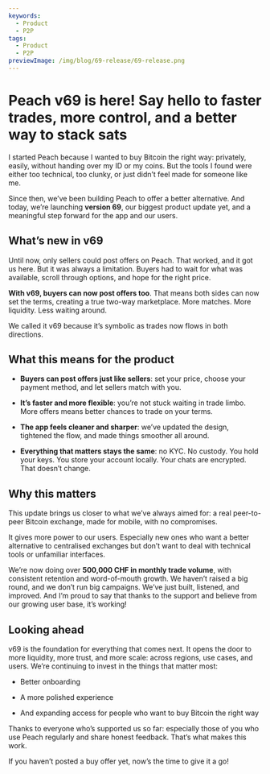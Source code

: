 ```yaml
---
keywords:
  - Product
  - P2P
tags:
  - Product
  - P2P
previewImage: /img/blog/69-release/69-release.png
---
```


# Peach v69 is here! Say hello to faster trades, more control, and a better way to stack sats

I started Peach because I wanted to buy Bitcoin the right way: privately, easily, without handing over my ID or my coins. But the tools I found were either too technical, too clunky, or just didn’t feel made for someone like me.

Since then, we’ve been building Peach to offer a better alternative. And today, we’re launching **version 69**, our biggest product update yet, and a meaningful step forward for the app and our users.

## What’s new in v69

Until now, only sellers could post offers on Peach. That worked, and it got us here. But it was always a limitation. Buyers had to wait for what was available, scroll through options, and hope for the right price.

**With v69, buyers can now post offers too**. That means both sides can now set the terms, creating a true two-way marketplace. More matches. More liquidity. Less waiting around.

We called it v69 because it’s symbolic as trades now flows in both directions.

## What this means for the product

- **Buyers can post offers just like sellers**: set your price, choose your payment method, and let sellers match with you.

- **It’s faster and more flexible**: you’re not stuck waiting in trade limbo. More offers means better chances to trade on your terms.

- **The app feels cleaner and sharper**: we’ve updated the design, tightened the flow, and made things smoother all around.

- **Everything that matters stays the same**: no KYC. No custody. You hold your keys. You store your account locally. Your chats are encrypted. That doesn’t change.

## Why this matters

This update brings us closer to what we’ve always aimed for: a real peer-to-peer Bitcoin exchange, made for mobile, with no compromises.

It gives more power to our users. Especially new ones who want a better alternative to centralised exchanges but don’t want to deal with technical tools or unfamiliar interfaces.

We’re now doing over **500,000 CHF in monthly trade volume**, with consistent retention and word-of-mouth growth. We haven’t raised a big round, and we don’t run big campaigns. We’ve just built, listened, and improved. And I’m proud to say that thanks to the support and believe from our growing user base, it’s working! 

## Looking ahead

v69 is the foundation for everything that comes next. It opens the door to more liquidity, more trust, and more scale: across regions, use cases, and users. We’re continuing to invest in the things that matter most:

- Better onboarding

- A more polished experience

- And expanding access for people who want to buy Bitcoin the right way

Thanks to everyone who’s supported us so far: especially those of you who use Peach regularly and share honest feedback. That’s what makes this work.

If you haven’t posted a buy offer yet, now’s the time to give it a go!

